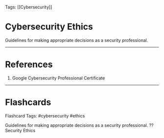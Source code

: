 Tags: [[Cybersecurity]]
# Cybersecurity Ethics

Guidelines for making appropriate decisions as a security professional.

---
# References

1. Google Cybersecurity Professional Certificate

---
# Flashcards

Flashcard Tags: #cybersecurity #ethics 

Guidelines for making appropriate decisions as a security professional.
??
Security Ethics
<!--SR:!2024-04-29,4,270!2024-04-27,1,210-->